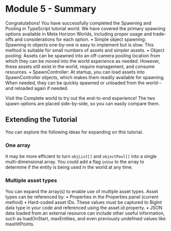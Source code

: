 # Module 5 - Summary

Congratulations! You have successfully completed the Spawning and Pooling in TypeScript tutorial world. We have covered the primary spawning options available in Meta Horizon Worlds, including proper usage and trade-offs and considerations for each option.
• Simple object spawning: Spawning in objects one-by-one is easy to implement but is slow. This method is suitable for small numbers of assets and simpler assets.
• Object pooling: Assets can be spawned into an off-camera pooling location from which they can be moved into the world experience as needed. However, these assets still exist in the world, require management, and consume resources.
• SpawnController: At startup, you can load assets into SpawnController objects, which makes them readily available for spawning. When needed, they can be quickly spawned or unloaded from the world--and reloaded again if needed.

Visit the Complete world to try out the end-to-end experience! The two spawn options are placed side-by-side, so you can easily compare them.

## Extending the Tutorial

You can explore the following ideas for expanding on this tutorial.

### One array

It may be more efficient to turn `objList[]` and `objectPool[]` into a single multi-dimensional array. You could add a flag `inUse` to the array to determine if the entity is being used in the world at any time.

### Multiple asset types

You can expand the array(s) to enable use of multiple asset types. Asset types can be referenced by:
• Properties in the Properties panel (current method)
• Hard-coded asset IDs. These values must be captured to BigInt data type in your code and referenced using the asset.id property.
• JSON data loaded from an external resource can include other useful information, such as loadOnStart, maxEntities, and even previously undefined values like maxHitPoints.
